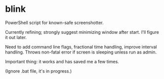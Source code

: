 # blink

PowerShell script for known-safe screenshotter.

Currently refining; strongly suggest minimizing window after start. I'll figure it out later.

Need to add command line flags, fractional time handling, improve interval handling. Throws non-fatal error if screen is sleeping unless run as admin.

Important thing: it works and has saved me a few times.

(Ignore .bat file, it's in progress.)
